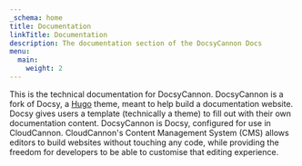 ```yaml
---
_schema: home
title: Documentation
linkTitle: Documentation
description: The documentation section of the DocsyCannon Docs
menu:
  main:
    weight: 2
---
```

This is the technical documentation for DocsyCannon. DocsyCannon is a fork of Docsy, a&nbsp;[Hugo](https://gohugo.io/)&nbsp;theme, meant to help build a documentation website. Docsy gives users a template (technically a theme) to fill out with their own documentation content. DocsyCannon is Docsy, configured for use in CloudCannon. CloudCannon's Content Management System (CMS) allows editors to build websites without touching any code, while providing the freedom for developers to be able to customise that editing experience.